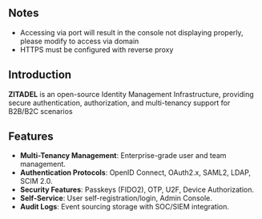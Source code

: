 ## Notes

- Accessing via port will result in the console not displaying properly, please modify to access via domain
- HTTPS must be configured with reverse proxy

## Introduction

**ZITADEL** is an open-source Identity Management Infrastructure, providing secure authentication, authorization, and multi-tenancy support for B2B/B2C scenarios

## Features

- **Multi-Tenancy Management**: Enterprise-grade user and team management.
- **Authentication Protocols**: OpenID Connect, OAuth2.x, SAML2, LDAP, SCIM 2.0.
- **Security Features**: Passkeys (FIDO2), OTP, U2F, Device Authorization.
- **Self-Service**: User self-registration/login, Admin Console.
- **Audit Logs**: Event sourcing storage with SOC/SIEM integration.
